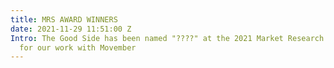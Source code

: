 ```yaml
---
title: MRS AWARD WINNERS
date: 2021-11-29 11:51:00 Z
Intro: The Good Side has been named "????" at the 2021 Market Research Society Awards
  for our work with Movember
---
```


